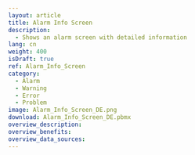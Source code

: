 ```yaml
---
layout: article
title: Alarm Info Screen
description: 
  - Shows an alarm screen with detailed information 
lang: cn
weight: 400
isDraft: true
ref: Alarm_Info_Screen
category:
  - Alarm
  - Warning
  - Error
  - Problem
image: Alarm_Info_Screen_DE.png
download: Alarm_Info_Screen_DE.pbmx
overview_description:
overview_benefits:
overview_data_sources:
---
```

